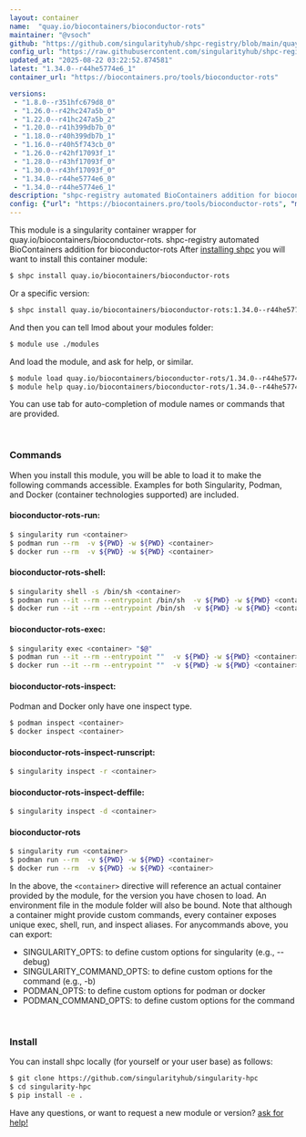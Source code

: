 ```yaml
---
layout: container
name:  "quay.io/biocontainers/bioconductor-rots"
maintainer: "@vsoch"
github: "https://github.com/singularityhub/shpc-registry/blob/main/quay.io/biocontainers/bioconductor-rots/container.yaml"
config_url: "https://raw.githubusercontent.com/singularityhub/shpc-registry/main/quay.io/biocontainers/bioconductor-rots/container.yaml"
updated_at: "2025-08-22 03:22:52.874581"
latest: "1.34.0--r44he5774e6_1"
container_url: "https://biocontainers.pro/tools/bioconductor-rots"

versions:
 - "1.8.0--r351hfc679d8_0"
 - "1.26.0--r42hc247a5b_0"
 - "1.22.0--r41hc247a5b_2"
 - "1.20.0--r41h399db7b_0"
 - "1.18.0--r40h399db7b_1"
 - "1.16.0--r40h5f743cb_0"
 - "1.26.0--r42hf17093f_1"
 - "1.28.0--r43hf17093f_0"
 - "1.30.0--r43hf17093f_0"
 - "1.34.0--r44he5774e6_0"
 - "1.34.0--r44he5774e6_1"
description: "shpc-registry automated BioContainers addition for bioconductor-rots"
config: {"url": "https://biocontainers.pro/tools/bioconductor-rots", "maintainer": "@vsoch", "description": "shpc-registry automated BioContainers addition for bioconductor-rots", "latest": {"1.34.0--r44he5774e6_1": "sha256:c9b933f3e074c4349fe0e1e2900914679ef1febf9062390c8d7286b88f818a99"}, "tags": {"1.8.0--r351hfc679d8_0": "sha256:d3425fac23e491fd529bf7c3b5b6751cbede3e4ee9e51bc58175544e396d2ad1", "1.26.0--r42hc247a5b_0": "sha256:fc17f9b05961757f7d69d12743d224ad5e2fc3d5e8bbe57a48b5d26ea846b249", "1.22.0--r41hc247a5b_2": "sha256:4f0d10750b94d9c6c40639d4ef91ae66bc67971e67ea2e6d64bcc82472cf300e", "1.20.0--r41h399db7b_0": "sha256:4e60df4a4d4f83d02c8a0f9206977aa8fc301260eeb337c7937254a9c92d864b", "1.18.0--r40h399db7b_1": "sha256:60bcd40c84244efcebf112f08372709510f7dd51d7024fe6b1514932ee0b387a", "1.16.0--r40h5f743cb_0": "sha256:e8709fd46d10b09460664af8c69648ab6ceb8f0c9737f7fae9f3c66a218c51c8", "1.26.0--r42hf17093f_1": "sha256:e941dc67004294a860302aeca2193288951f12fc52ae829791ceeaf62764073d", "1.28.0--r43hf17093f_0": "sha256:5a0687819b409e02e48d1557d898fcc22a184355c43939a245698acf86540d4d", "1.30.0--r43hf17093f_0": "sha256:0433228c30930d9008decbaab27ccff1f200c1f7e72c47586669ec83dbacbdda", "1.34.0--r44he5774e6_0": "sha256:b97e126c48df076464787a0abcb747f1e2cfc2b0aa5fc82ffda251b5096f0186", "1.34.0--r44he5774e6_1": "sha256:c9b933f3e074c4349fe0e1e2900914679ef1febf9062390c8d7286b88f818a99"}, "docker": "quay.io/biocontainers/bioconductor-rots"}
---
```


This module is a singularity container wrapper for quay.io/biocontainers/bioconductor-rots.
shpc-registry automated BioContainers addition for bioconductor-rots
After [installing shpc](#install) you will want to install this container module:


```bash
$ shpc install quay.io/biocontainers/bioconductor-rots
```

Or a specific version:

```bash
$ shpc install quay.io/biocontainers/bioconductor-rots:1.34.0--r44he5774e6_1
```

And then you can tell lmod about your modules folder:

```bash
$ module use ./modules
```

And load the module, and ask for help, or similar.

```bash
$ module load quay.io/biocontainers/bioconductor-rots/1.34.0--r44he5774e6_1
$ module help quay.io/biocontainers/bioconductor-rots/1.34.0--r44he5774e6_1
```

You can use tab for auto-completion of module names or commands that are provided.

<br>

### Commands

When you install this module, you will be able to load it to make the following commands accessible.
Examples for both Singularity, Podman, and Docker (container technologies supported) are included.

#### bioconductor-rots-run:

```bash
$ singularity run <container>
$ podman run --rm  -v ${PWD} -w ${PWD} <container>
$ docker run --rm  -v ${PWD} -w ${PWD} <container>
```

#### bioconductor-rots-shell:

```bash
$ singularity shell -s /bin/sh <container>
$ podman run --it --rm --entrypoint /bin/sh  -v ${PWD} -w ${PWD} <container>
$ docker run --it --rm --entrypoint /bin/sh  -v ${PWD} -w ${PWD} <container>
```

#### bioconductor-rots-exec:

```bash
$ singularity exec <container> "$@"
$ podman run --it --rm --entrypoint ""  -v ${PWD} -w ${PWD} <container> "$@"
$ docker run --it --rm --entrypoint ""  -v ${PWD} -w ${PWD} <container> "$@"
```

#### bioconductor-rots-inspect:

Podman and Docker only have one inspect type.

```bash
$ podman inspect <container>
$ docker inspect <container>
```

#### bioconductor-rots-inspect-runscript:

```bash
$ singularity inspect -r <container>
```

#### bioconductor-rots-inspect-deffile:

```bash
$ singularity inspect -d <container>
```



#### bioconductor-rots

```bash
$ singularity run <container>
$ podman run --rm  -v ${PWD} -w ${PWD} <container>
$ docker run --rm  -v ${PWD} -w ${PWD} <container>
```


In the above, the `<container>` directive will reference an actual container provided
by the module, for the version you have chosen to load. An environment file in the
module folder will also be bound. Note that although a container
might provide custom commands, every container exposes unique exec, shell, run, and
inspect aliases. For anycommands above, you can export:

 - SINGULARITY_OPTS: to define custom options for singularity (e.g., --debug)
 - SINGULARITY_COMMAND_OPTS: to define custom options for the command (e.g., -b)
 - PODMAN_OPTS: to define custom options for podman or docker
 - PODMAN_COMMAND_OPTS: to define custom options for the command

<br>

### Install

You can install shpc locally (for yourself or your user base) as follows:

```bash
$ git clone https://github.com/singularityhub/singularity-hpc
$ cd singularity-hpc
$ pip install -e .
```

Have any questions, or want to request a new module or version? [ask for help!](https://github.com/singularityhub/singularity-hpc/issues)